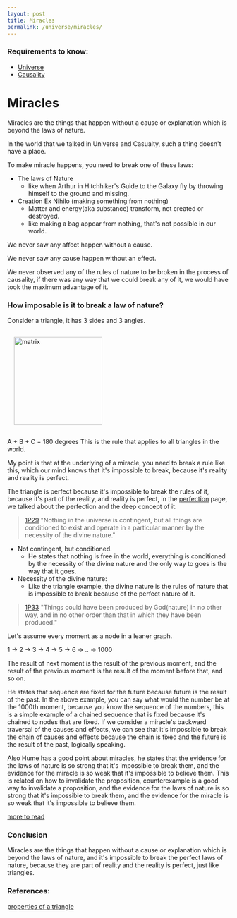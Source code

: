 ```yaml
---
layout: post
title: Miracles
permalink: /universe/miracles/
---
```


### Requirements to know:

- [Universe](/universe/)
- [Causality](/universe/causality/)

# Miracles

Miracles are the things that happen without a cause or explanation which is beyond the laws of nature.

In the world that we talked in Universe and Casualty, such a thing doesn't have a place.

To make miracle happens, you need to break one of these laws:

- The laws of Nature
     - like when Arthur in Hitchhiker's Guide to the Galaxy fly by throwing himself to the ground and missing.
- Creation Ex Nihilo (making something from nothing)
     - Matter and energy(aka substance) transform, not created or destroyed.
     - like making a bag appear from nothing, that's not possible in our world.

We never saw any affect happen without a cause.

We never saw any cause happen without an effect.

We never observed any of the rules of nature to be broken in the process of causality, if there was any way that we could break any of it, we would have took the maximum advantage of it.

### How imposable is it to break a law of nature?

Consider a triangle, it has 3 sides and 3 angles.

<div style="text-align:left">
<img
src="{{ absolute_url }}/assets/triangle.png"
alt="matrix"
title="hermes"
width="auto"
height="200px"
style="padding: 15px; "
/>

</div>

A + B + C = 180 degrees
This is the rule that applies to all triangles in the world.

My point is that at the underlying of a miracle, you need to break a rule like this, which our mind knows that it's impossible to break, because it's reality and reality is perfect.

The triangle is perfect because it's impossible to break the rules of it, because it's part of the reality, and reality is perfect, in the [perfection](<{{ site.baseurl }}/universe/perfection/>) page, we talked about the perfection and the deep concept of it.

> [1P29](https://ethica.bc.edu/#/element/1P29) "Nothing in the universe is contingent, but all things are conditioned to exist and operate in a particular manner by the necessity of the divine nature."

- Not contingent, but conditioned.
     - He states that nothing is free in the world, everything is conditioned by the necessity of the divine nature and the only way to goes is the way that it goes.
- Necessity of the divine nature:
     - Like the triangle example, the divine nature is the rules of nature that is impossible to break because of the perfect nature of it.

> [1P33](https://ethica.bc.edu/#/element/1P33) "Things could have been produced by God(nature) in no other way, and in no other order than that in which they have been produced."

Let's assume every moment as a node in a leaner graph.

1 -> 2 -> 3 -> 4 -> 5 -> 6 -> .. -> 1000

The result of next moment is the result of the previous moment, and the result of the previous moment is the result of the moment before that, and so on.

He states that sequence are fixed for the future because future is the result of the past.
In the above example, you can say what would the number be at the 1000th moment, because you know the sequence of the numbers, this is a simple example of a chained sequence that is fixed because it's chained to nodes that are fixed.
If we consider a miracle's backward traversal of the causes and effects, we can see that it's impossible to break the chain of causes and effects because the chain is fixed and the future is the result of the past, logically speaking.

Also Hume has a good point about miracles, he states that the evidence for the laws of nature is so strong that it's impossible to break them, and the evidence for the miracle is so weak that it's impossible to believe them.
This is related on how to invalidate the proposition, counterexample is a good way to invalidate a proposition, and the evidence for the laws of nature is so strong that it's impossible to break them, and the evidence for the miracle is so weak that it's impossible to believe them.

[more to read](https://en.wikipedia.org/wiki/Of_Miracles)

### Conclusion

Miracles are the things that happen without a cause or explanation which is beyond the laws of nature, and it's impossible to break the perfect laws of nature, because they are part of reality and the reality is perfect, just like triangles.

### References:

[properties of a triangle](https://www.cuemath.com/geometry/properties-of-a-triangle/)
